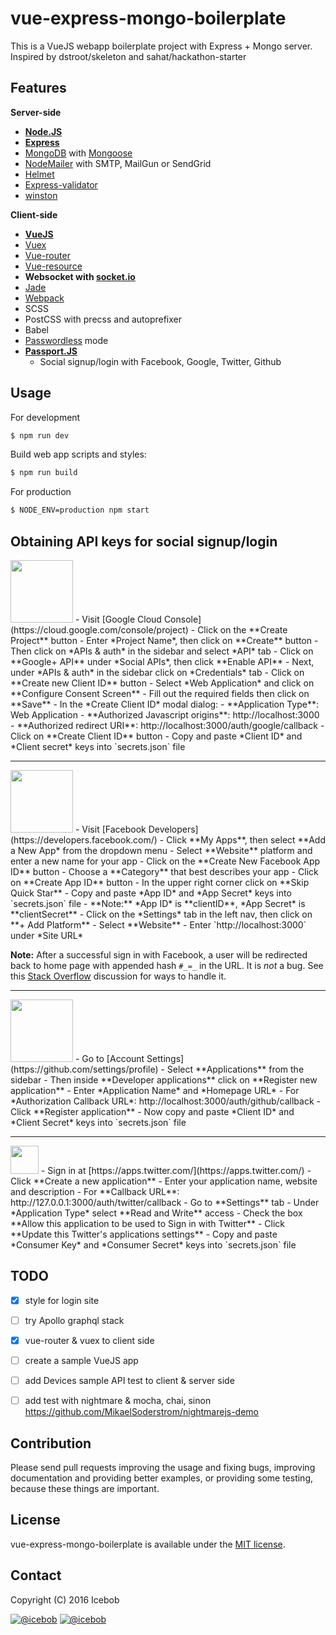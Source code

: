 # vue-express-mongo-boilerplate #
This is a VueJS webapp boilerplate project with Express + Mongo server.
Inspired by dstroot/skeleton and sahat/hackathon-starter

## Features
**Server-side**
* **[Node.JS](https://nodejs.org)**
* **[Express](https://github.com/expressjs/express)**
* [MongoDB](https://www.mongodb.com/) with [Mongoose](https://github.com/Automattic/mongoose)
* [NodeMailer](https://github.com/nodemailer/nodemailer) with SMTP, MailGun or SendGrid
* [Helmet](https://github.com/helmetjs/helmet)
* [Express-validator](https://github.com/ctavan/express-validator)
* [winston](https://github.com/winstonjs/winston)

**Client-side**
* **[VueJS](https://github.com/vuejs/vue)**
* [Vuex]()
* [Vue-router](https://github.com/vuejs/vue-router)
* [Vue-resource](https://github.com/vuejs/vue-resource)
* **Websocket with [socket.io](https://github.com/socketio/socket.io)**
* [Jade](https://github.com/pugjs/pug)
* [Webpack](https://github.com/webpack/webpack)
* SCSS
* PostCSS with precss and autoprefixer
* Babel
* [Passwordless](https://www.sitepoint.com/passwordless-authentication-works/) mode
* **[Passport.JS](http://passportjs.org/)**
	* Social signup/login with Facebook, Google, Twitter, Github

## Usage
For development
```bash
$ npm run dev
```

Build web app scripts and styles:
```bash
$ npm run build
```

For production
```bash
$ NODE_ENV=production npm start
```


## Obtaining API keys for social signup/login

<img src="https://upload.wikimedia.org/wikipedia/commons/thumb/2/2f/Google_2015_logo.svg/1000px-Google_2015_logo.svg.png" width="100">
- Visit [Google Cloud Console](https://cloud.google.com/console/project)
- Click on the **Create Project** button
- Enter *Project Name*, then click on **Create** button
- Then click on *APIs & auth* in the sidebar and select *API* tab
- Click on **Google+ API** under *Social APIs*, then click **Enable API**
- Next, under *APIs & auth* in the sidebar click on *Credentials* tab
- Click on **Create new Client ID** button
- Select *Web Application* and click on **Configure Consent Screen**
- Fill out the required fields then click on **Save**
- In the *Create Client ID* modal dialog:
 - **Application Type**: Web Application
 - **Authorized Javascript origins**: http://localhost:3000
 - **Authorized redirect URI**: http://localhost:3000/auth/google/callback
- Click on **Create Client ID** button
- Copy and paste *Client ID* and *Client secret* keys into `secrets.json` file

<hr>

<img src="http://www.doit.ba/img/facebook.jpg" width="100">
- Visit [Facebook Developers](https://developers.facebook.com/)
- Click **My Apps**, then select **Add a New App* from the dropdown menu
- Select **Website** platform and enter a new name for your app
- Click on the **Create New Facebook App ID** button
- Choose a **Category** that best describes your app
- Click on **Create App ID** button
- In the upper right corner click on **Skip Quick Star**
- Copy and paste *App ID* and *App Secret* keys into `secrets.json` file
 - **Note:** *App ID* is **clientID**, *App Secret* is **clientSecret**
- Click on the *Settings* tab in the left nav, then click on **+ Add Platform**
- Select **Website**
- Enter `http://localhost:3000` under *Site URL*

**Note:** After a successful sign in with Facebook, a user will be redirected back to home page with appended hash `#_=_` in the URL. It is *not* a bug. See this [Stack Overflow](https://stackoverflow.com/questions/7131909/facebook-callback-appends-to-return-url) discussion for ways to handle it.

<hr>

<img src="https://github.global.ssl.fastly.net/images/modules/logos_page/GitHub-Logo.png" width="100">
- Go to [Account Settings](https://github.com/settings/profile)
- Select **Applications** from the sidebar
- Then inside **Developer applications** click on **Register new application**
- Enter *Application Name* and *Homepage URL*
- For *Authorization Callback URL*: http://localhost:3000/auth/github/callback
- Click **Register application**
- Now copy and paste *Client ID* and *Client Secret* keys into `secrets.json` file

<hr>

<img src="https://g.twimg.com/ios_homescreen_icon.png" width="45">
- Sign in at [https://apps.twitter.com/](https://apps.twitter.com/)
- Click **Create a new application**
- Enter your application name, website and description
- For **Callback URL**: http://127.0.0.1:3000/auth/twitter/callback
- Go to **Settings** tab
- Under *Application Type* select **Read and Write** access
- Check the box **Allow this application to be used to Sign in with Twitter**
- Click **Update this Twitter's applications settings**
- Copy and paste *Consumer Key* and *Consumer Secret* keys into `secrets.json` file

## TODO
* [x] style for login site
* [ ] try Apollo graphql stack
* [x] vue-router & vuex to client side
* [ ] create a sample VueJS app
* [ ] add Devices sample API test to client & server side
* [ ] add test with nightmare & mocha, chai, sinon
		https://github.com/MikaelSoderstrom/nightmarejs-demo


## Contribution
Please send pull requests improving the usage and fixing bugs, improving documentation and providing better examples, or providing some testing, because these things are important.

## License
vue-express-mongo-boilerplate is available under the [MIT license](https://tldrlegal.com/license/mit-license).

## Contact

Copyright (C) 2016 Icebob

[![@icebob](https://img.shields.io/badge/github-icebob-green.svg)](https://github.com/icebob) [![@icebob](https://img.shields.io/badge/twitter-Icebobcsi-blue.svg)](https://twitter.com/Icebobcsi)
